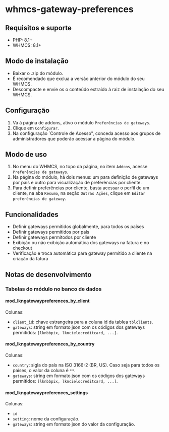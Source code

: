 # whmcs-gateway-preferences

## Requisitos e suporte
- PHP: 8.1+
- WHMCS: 8.1+

## Modo de instalação
- Baixar o .zip do módulo.
- É recomendado que exclua a versão anterior do módulo do seu WHMCS.
- Descompacte e envie os o conteúdo extraído à raiz de instalação do seu WHMCS.

## Configuração
1. Vá à página de addons, ativo o módulo `Preferências de gateways`.
2. Clique em `Configurar`.
3. Na configuração `Controle de Acesso", conceda acesso aos grupos de administradores que poderão acessar a página do módulo.

## Modo de uso
1. No menu do WHMCS, no topo da página, no item `Addons`, acesse `Preferências de gateways`.
2. Na página do módulo, há dois menus: um para definição de gateways por país e outro para visualização de preferências por cliente.
3. Para definir preferências por cliente, basta acessar o perfil de um cliente, na aba `Resumo`, na seção `Outras Ações`, clique em `Editar preferências de gateway`.

## Funcionalidades
- Definir gateways permitidos globalmente, para todos os países
- Definir gateways permitidos por país
- Definir gateways permitodos por cliente
- Exibição ou não exibição automática dos gateways na fatura e no checkout
- Verificação e troca automática para gateway permitido a cliente na criação da fatura


## Notas de desenvolvimento

### Tabelas do módulo no banco de dados

#### mod_lkngatewaypreferences_by_client
Colunas:
- `client_id`: chave estrangeira para a coluna id da tablea `tblclients`.
- `gateways`: string em formato json com os códigos dos gateways permitidos: `[lknbbpix, lkncielocreditcard, ...]`.


#### mod_lkngatewaypreferences_by_country
Colunas:
- `country`: sigla do país na ISO 3166-2 (BR, US). Caso seja para todos os países, o valor da coluna é `**`.
- `gateways`: string em formato json com os códigos dos gateways permitidos: `[lknbbpix, lkncielocreditcard, ...]`.

#### mod_lkngatewaypreferences_settings
Colunas:
- `id`
- `setting`: nome da configuração.
- `gateways`: string em formato json do valor da configuração.
